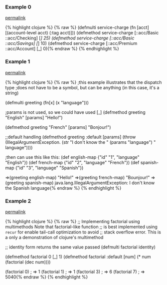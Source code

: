 ### Example 0
[permalink](#example-0)

{% highlight clojure %}
{% raw %}
(defmulti service-charge (fn [acct] [(account-level acct) (:tag acct)]))
(defmethod service-charge [::acc/Basic ::acc/Checking]   [_] 25)
(defmethod service-charge [::acc/Basic ::acc/Savings]    [_] 10)
(defmethod service-charge [::acc/Premium ::acc/Account] [_] 0){% endraw %}
{% endhighlight %}


### Example 1
[permalink](#example-1)

{% highlight clojure %}
{% raw %}
;this example illustrates that the dispatch type
;does not have to be a symbol, but can be anything (in this case, it's a string)

(defmulti greeting
  (fn[x] (x "language")))

;params is not used, so we could have used [_]
(defmethod greeting "English" [params]
 "Hello!")

(defmethod greeting "French" [params]
 "Bonjour!")

;;default handling
(defmethod greeting :default [params]
 (throw (IllegalArgumentException.
          (str "I don't know the " (params "language") " language"))))

;then can use this like this:
(def english-map {"id" "1", "language" "English"})
(def  french-map {"id" "2", "language" "French"})
(def spanish-map {"id" "3", "language" "Spanish"})

=>(greeting english-map)
"Hello!"
=>(greeting french-map)
"Bounjour!"
=>(greeting spanish-map)
 java.lang.IllegalArgumentException: I don't know the Spanish language{% endraw %}
{% endhighlight %}


### Example 2
[permalink](#example-2)

{% highlight clojure %}
{% raw %}
;; Implementing factorial using multimethods Note that factorial-like function
;; is best implemented using `recur` for enable tail-call optimization to avoid
;; stack overflow error. This is a only a demonstration of clojure's multimethod

;; identity form returns the same value passed
(defmulti factorial identity)

(defmethod factorial 0 [_]  1)
(defmethod factorial :default [num]
    (* num (factorial (dec num))))

(factorial 0) ; => 1
(factorial 1) ; => 1
(factorial 3) ; => 6
(factorial 7) ; => 5040{% endraw %}
{% endhighlight %}


